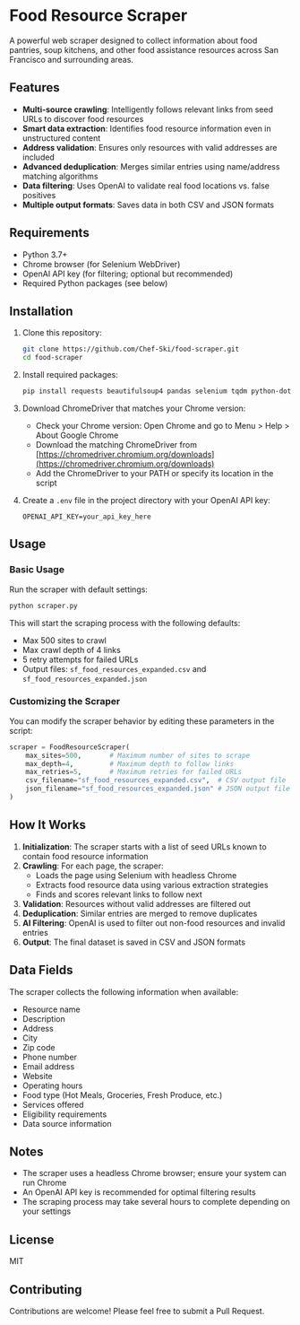 # Food Resource Scraper

A powerful web scraper designed to collect information about food pantries, soup kitchens, and other food assistance resources across San Francisco and surrounding areas.

## Features

- **Multi-source crawling**: Intelligently follows relevant links from seed URLs to discover food resources
- **Smart data extraction**: Identifies food resource information even in unstructured content
- **Address validation**: Ensures only resources with valid addresses are included
- **Advanced deduplication**: Merges similar entries using name/address matching algorithms
- **Data filtering**: Uses OpenAI to validate real food locations vs. false positives
- **Multiple output formats**: Saves data in both CSV and JSON formats

## Requirements

- Python 3.7+
- Chrome browser (for Selenium WebDriver)
- OpenAI API key (for filtering; optional but recommended)
- Required Python packages (see below)

## Installation

1. Clone this repository:
   ```bash
   git clone https://github.com/Chef-Ski/food-scraper.git
   cd food-scraper
   ```

2. Install required packages:
   ```bash
   pip install requests beautifulsoup4 pandas selenium tqdm python-dotenv openai
   ```

3. Download ChromeDriver that matches your Chrome version:
   - Check your Chrome version: Open Chrome and go to Menu > Help > About Google Chrome
   - Download the matching ChromeDriver from [https://chromedriver.chromium.org/downloads](https://chromedriver.chromium.org/downloads)
   - Add the ChromeDriver to your PATH or specify its location in the script

4. Create a `.env` file in the project directory with your OpenAI API key:
   ```
   OPENAI_API_KEY=your_api_key_here
   ```

## Usage

### Basic Usage

Run the scraper with default settings:

```python
python scraper.py
```

This will start the scraping process with the following defaults:
- Max 500 sites to crawl
- Max crawl depth of 4 links
- 5 retry attempts for failed URLs
- Output files: `sf_food_resources_expanded.csv` and `sf_food_resources_expanded.json`

### Customizing the Scraper

You can modify the scraper behavior by editing these parameters in the script:

```python
scraper = FoodResourceScraper(
    max_sites=500,       # Maximum number of sites to scrape
    max_depth=4,         # Maximum depth to follow links
    max_retries=5,       # Maximum retries for failed URLs
    csv_filename="sf_food_resources_expanded.csv",  # CSV output file
    json_filename="sf_food_resources_expanded.json" # JSON output file
)
```

## How It Works

1. **Initialization**: The scraper starts with a list of seed URLs known to contain food resource information
2. **Crawling**: For each page, the scraper:
   - Loads the page using Selenium with headless Chrome
   - Extracts food resource data using various extraction strategies
   - Finds and scores relevant links to follow next
3. **Validation**: Resources without valid addresses are filtered out
4. **Deduplication**: Similar entries are merged to remove duplicates
5. **AI Filtering**: OpenAI is used to filter out non-food resources and invalid entries
6. **Output**: The final dataset is saved in CSV and JSON formats

## Data Fields

The scraper collects the following information when available:

- Resource name
- Description
- Address
- City
- Zip code
- Phone number
- Email address
- Website
- Operating hours
- Food type (Hot Meals, Groceries, Fresh Produce, etc.)
- Services offered
- Eligibility requirements
- Data source information

## Notes

- The scraper uses a headless Chrome browser; ensure your system can run Chrome
- An OpenAI API key is recommended for optimal filtering results
- The scraping process may take several hours to complete depending on your settings

## License

MIT

## Contributing

Contributions are welcome! Please feel free to submit a Pull Request.